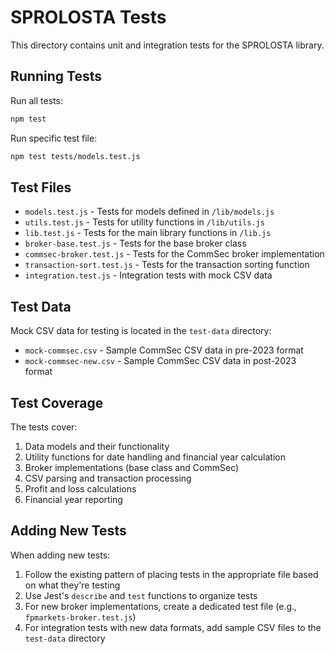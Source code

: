 # SPROLOSTA Tests

This directory contains unit and integration tests for the SPROLOSTA library.

## Running Tests

Run all tests:

```bash
npm test
```

Run specific test file:

```bash
npm test tests/models.test.js
```

## Test Files

- `models.test.js` - Tests for models defined in `/lib/models.js`
- `utils.test.js` - Tests for utility functions in `/lib/utils.js`
- `lib.test.js` - Tests for the main library functions in `/lib.js`
- `broker-base.test.js` - Tests for the base broker class
- `commsec-broker.test.js` - Tests for the CommSec broker implementation
- `transaction-sort.test.js` - Tests for the transaction sorting function
- `integration.test.js` - Integration tests with mock CSV data

## Test Data

Mock CSV data for testing is located in the `test-data` directory:

- `mock-commsec.csv` - Sample CommSec CSV data in pre-2023 format
- `mock-commsec-new.csv` - Sample CommSec CSV data in post-2023 format

## Test Coverage

The tests cover:

1. Data models and their functionality
2. Utility functions for date handling and financial year calculation
3. Broker implementations (base class and CommSec)
4. CSV parsing and transaction processing
5. Profit and loss calculations
6. Financial year reporting

## Adding New Tests

When adding new tests:

1. Follow the existing pattern of placing tests in the appropriate file based on what they're testing
2. Use Jest's `describe` and `test` functions to organize tests
3. For new broker implementations, create a dedicated test file (e.g., `fpmarkets-broker.test.js`)
4. For integration tests with new data formats, add sample CSV files to the `test-data` directory